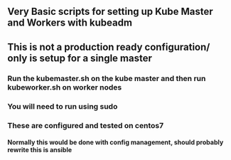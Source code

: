 ## Very Basic scripts for setting up Kube Master and Workers with kubeadm
## This is not a production ready configuration/ only is setup for a single master

### Run the kubemaster.sh on the kube master and then run kubeworker.sh on worker nodes
### You will need to run using sudo
### These are configured and tested on centos7
#### Normally this would be done with config management, should probably rewrite this is ansible
